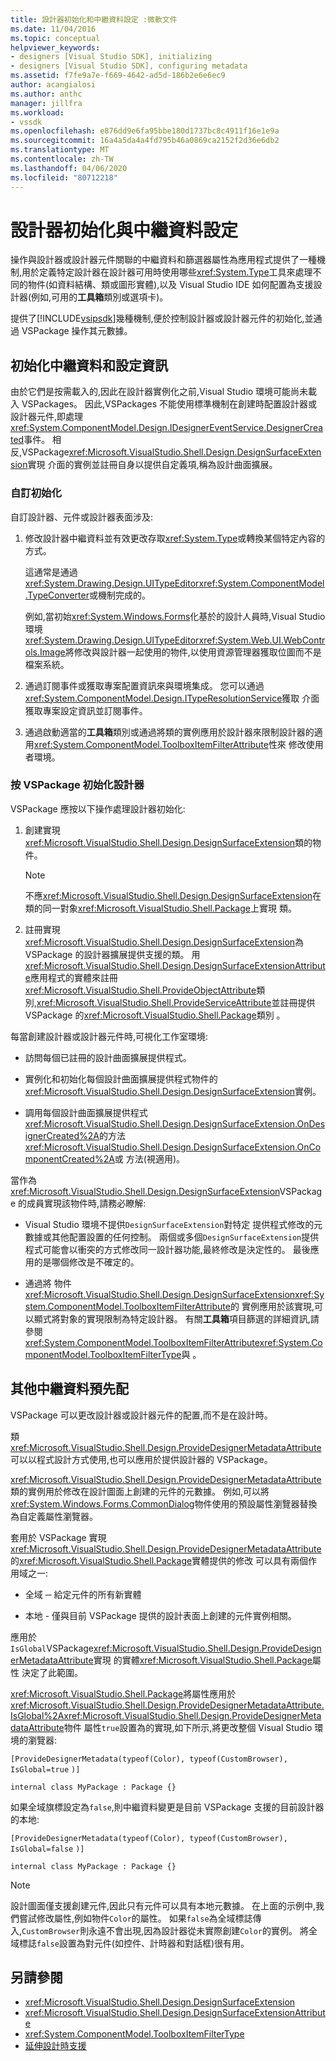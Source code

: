 ```yaml
---
title: 設計器初始化和中繼資料設定 :微軟文件
ms.date: 11/04/2016
ms.topic: conceptual
helpviewer_keywords:
- designers [Visual Studio SDK], initializing
- designers [Visual Studio SDK], configuring metadata
ms.assetid: f7fe9a7e-f669-4642-ad5d-186b2e6e6ec9
author: acangialosi
ms.author: anthc
manager: jillfra
ms.workload:
- vssdk
ms.openlocfilehash: e876dd9e6fa95bbe180d1737bc8c4911f16e1e9a
ms.sourcegitcommit: 16a4a5da4a4fd795b46a0869ca2152f2d36e6db2
ms.translationtype: MT
ms.contentlocale: zh-TW
ms.lasthandoff: 04/06/2020
ms.locfileid: "80712218"
---
```

# <a name="designer-initialization-and-metadata-configuration"></a>設計器初始化與中繼資料設定

操作與設計器或設計器元件關聯的中繼資料和篩選器屬性為應用程式提供了一種機制,用於定義特定設計器在設計器可用時使用哪些<xref:System.Type>工具來處理不同的物件(如資料結構、類或圖形實體),以及 Visual Studio IDE 如何配置為支援設計器(例如,可用的**工具箱**類別或選項卡)。

提供了[!INCLUDE[vsipsdk](../extensibility/includes/vsipsdk_md.md)]幾種機制,便於控制設計器或設計器元件的初始化,並通過 VSPackage 操作其元數據。

## <a name="initialize-metadata-and-configuration-information"></a>初始化中繼資料和設定資訊
 由於它們是按需載入的,因此在設計器實例化之前,Visual Studio 環境可能尚未載入 VSPackages。 因此,VSPackages 不能使用標準機制在創建時配置設計器或設計器元件,即處理<xref:System.ComponentModel.Design.IDesignerEventService.DesignerCreated>事件。 相反,VSPackage<xref:Microsoft.VisualStudio.Shell.Design.DesignSurfaceExtension>實現 介面的實例並註冊自身以提供自定義項,稱為設計曲面擴展。

### <a name="customize-initialization"></a>自訂初始化

自訂設計器、元件或設計器表面涉及:

1. 修改設計器中繼資料並有效更改存取<xref:System.Type>或轉換某個特定內容的方式。

    這通常是通過<xref:System.Drawing.Design.UITypeEditor><xref:System.ComponentModel.TypeConverter>或機制完成的。

    例如,當初始<xref:System.Windows.Forms>化基於的設計人員時,Visual Studio 環境<xref:System.Drawing.Design.UITypeEditor><xref:System.Web.UI.WebControls.Image>將修改與設計器一起使用的物件,以使用資源管理器獲取位圖而不是檔案系統。

2. 通過訂閱事件或獲取專案配置資訊來與環境集成。 您可以通過<xref:System.ComponentModel.Design.ITypeResolutionService>獲取 介面獲取專案設定資訊並訂閱事件。

3. 通過啟動適當的**工具箱**類別或通過將類的實例應用於設計器來限制設計器的適用<xref:System.ComponentModel.ToolboxItemFilterAttribute>性來 修改使用者環境。

### <a name="designer-initialization-by-a-vspackage"></a>按 VSPackage 初始化設計器

VSPackage 應按以下操作處理設計器初始化:

1. 創建實現<xref:Microsoft.VisualStudio.Shell.Design.DesignSurfaceExtension>類的物件。

   > [!NOTE]
   > 不應<xref:Microsoft.VisualStudio.Shell.Design.DesignSurfaceExtension>在類的同一對象<xref:Microsoft.VisualStudio.Shell.Package>上實現 類。

2. 註冊實現<xref:Microsoft.VisualStudio.Shell.Design.DesignSurfaceExtension>為 VSPackage 的設計器擴展提供支援的類。 用<xref:Microsoft.VisualStudio.Shell.Design.DesignSurfaceExtensionAttribute>應用程式的實體來註冊<xref:Microsoft.VisualStudio.Shell.ProvideObjectAttribute>類別,<xref:Microsoft.VisualStudio.Shell.ProvideServiceAttribute>並註冊提供 VSPackage 的<xref:Microsoft.VisualStudio.Shell.Package>類別 。

每當創建設計器或設計器元件時,可視化工作室環境:

- 訪問每個已註冊的設計曲面擴展提供程式。

- 實例化和初始化每個設計曲面擴展提供程式物件的<xref:Microsoft.VisualStudio.Shell.Design.DesignSurfaceExtension>實例。

- 調用每個設計曲面擴展提供程式<xref:Microsoft.VisualStudio.Shell.Design.DesignSurfaceExtension.OnDesignerCreated%2A>的方法<xref:Microsoft.VisualStudio.Shell.Design.DesignSurfaceExtension.OnComponentCreated%2A>或 方法(視適用)。

當作為<xref:Microsoft.VisualStudio.Shell.Design.DesignSurfaceExtension>VSPackage 的成員實現該物件時,請務必瞭解:

- Visual Studio 環境不提供`DesignSurfaceExtension`對特定 提供程式修改的元數據或其他配置設置的任何控制。 兩個或多個`DesignSurfaceExtension`提供程式可能會以衝突的方式修改同一設計器功能,最終修改是決定性的。 最後應用的是哪個修改是不確定的。

- 通過將 物件<xref:Microsoft.VisualStudio.Shell.Design.DesignSurfaceExtension><xref:System.ComponentModel.ToolboxItemFilterAttribute>的 實例應用於該實現,可以顯式將對象的實現限制為特定設計器。 有關**工具箱**項目篩選的詳細資訊,請參閱<xref:System.ComponentModel.ToolboxItemFilterAttribute><xref:System.ComponentModel.ToolboxItemFilterType>與 。

## <a name="additional-metadata-provisioning"></a>其他中繼資料預先配

VSPackage 可以更改設計器或設計器元件的配置,而不是在設計時。

類<xref:Microsoft.VisualStudio.Shell.Design.ProvideDesignerMetadataAttribute>可以以程式設計方式使用,也可以應用於提供設計器的 VSPackage。

<xref:Microsoft.VisualStudio.Shell.Design.ProvideDesignerMetadataAttribute>類的實例用於修改在設計圖面上創建的元件的元數據。 例如,可以將<xref:System.Windows.Forms.CommonDialog>物件使用的預設屬性瀏覽器替換為自定義屬性瀏覽器。

套用於 VSPackage 實現<xref:Microsoft.VisualStudio.Shell.Design.ProvideDesignerMetadataAttribute>的<xref:Microsoft.VisualStudio.Shell.Package>實體提供的修改 可以具有兩個作用域之一:

- 全域 ─ 給定元件的所有新實體

- 本地 - 僅與目前 VSPackage 提供的設計表面上創建的元件實例相關。

應用於`IsGlobal`VSPackage<xref:Microsoft.VisualStudio.Shell.Design.ProvideDesignerMetadataAttribute>實現 的實體<xref:Microsoft.VisualStudio.Shell.Package>屬性 決定了此範圍。

<xref:Microsoft.VisualStudio.Shell.Package>將屬性應用於<xref:Microsoft.VisualStudio.Shell.Design.ProvideDesignerMetadataAttribute.IsGlobal%2A><xref:Microsoft.VisualStudio.Shell.Design.ProvideDesignerMetadataAttribute>物件 屬性`true`設置為的實現,如下所示,將更改整個 Visual Studio 環境的瀏覽器:

`[ProvideDesignerMetadata(typeof(Color), typeof(CustomBrowser),`   `IsGlobal=true`  `)]`

`internal class MyPackage : Package {}`

如果全域旗標設定為`false`,則中繼資料變更是目前 VSPackage 支援的目前設計器的本地:

`[ProvideDesignerMetadata(typeof(Color), typeof(CustomBrowser),`   `IsGlobal=false`  `)]`

`internal class MyPackage : Package {}`

> [!NOTE]
> 設計圖面僅支援創建元件,因此只有元件可以具有本地元數據。 在上面的示例中,我們嘗試修改屬性,例如物件`Color`的屬性。 如果`false`為全域標誌傳入,`CustomBrowser`則永遠不會出現,因為設計器從未實際創建`Color`的實例。 將全域標誌`false`設置為對元件(如控件、計時器和對話框)很有用。

## <a name="see-also"></a>另請參閱

- <xref:Microsoft.VisualStudio.Shell.Design.DesignSurfaceExtension>
- <xref:Microsoft.VisualStudio.Shell.Design.DesignSurfaceExtensionAttribute>
- <xref:System.ComponentModel.ToolboxItemFilterType>
- [延伸設計時支援](https://msdn.microsoft.com/Library/d6ac8a6a-42fd-4bc8-bf33-b212811297e2)
